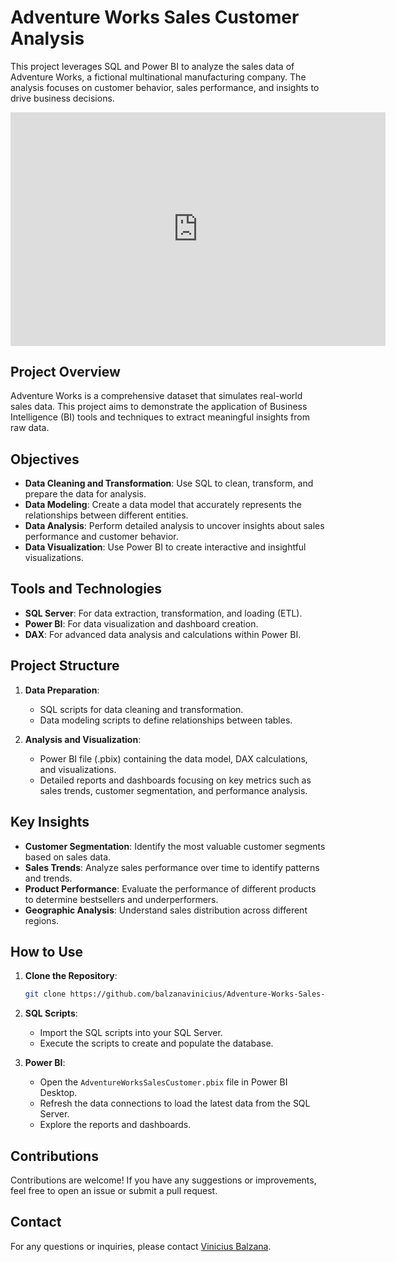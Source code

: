
# Adventure Works Sales Customer Analysis

This project leverages SQL and Power BI to analyze the sales data of Adventure Works, a fictional multinational manufacturing company. The analysis focuses on customer behavior, sales performance, and insights to drive business decisions.

<iframe title="[SQL Server + PowerBI] AdventureWorks Dashboard Project" width="600" height="373.5" src="https://app.powerbi.com/view?r=eyJrIjoiNDIyMDgzNzAtMDU5NC00Zjk5LTgyZDMtNWNjYTFhYjY5YmUzIiwidCI6IjEyZDBjNGE5LTRlMTMtNGY0ZS1iMWI4LWJhMjNiMjQ3ZTI3YSJ9" frameborder="0" allowFullScreen="true"></iframe>

## Project Overview

Adventure Works is a comprehensive dataset that simulates real-world sales data. This project aims to demonstrate the application of Business Intelligence (BI) tools and techniques to extract meaningful insights from raw data.

## Objectives

- **Data Cleaning and Transformation**: Use SQL to clean, transform, and prepare the data for analysis.
- **Data Modeling**: Create a data model that accurately represents the relationships between different entities.
- **Data Analysis**: Perform detailed analysis to uncover insights about sales performance and customer behavior.
- **Data Visualization**: Use Power BI to create interactive and insightful visualizations.

## Tools and Technologies

- **SQL Server**: For data extraction, transformation, and loading (ETL).
- **Power BI**: For data visualization and dashboard creation.
- **DAX**: For advanced data analysis and calculations within Power BI.

## Project Structure

1. **Data Preparation**:
    - SQL scripts for data cleaning and transformation.
    - Data modeling scripts to define relationships between tables.

2. **Analysis and Visualization**:
    - Power BI file (.pbix) containing the data model, DAX calculations, and visualizations.
    - Detailed reports and dashboards focusing on key metrics such as sales trends, customer segmentation, and performance analysis.

## Key Insights

- **Customer Segmentation**: Identify the most valuable customer segments based on sales data.
- **Sales Trends**: Analyze sales performance over time to identify patterns and trends.
- **Product Performance**: Evaluate the performance of different products to determine bestsellers and underperformers.
- **Geographic Analysis**: Understand sales distribution across different regions.

## How to Use

1. **Clone the Repository**:
    ```bash
    git clone https://github.com/balzanavinicius/Adventure-Works-Sales-Customer.git
    ```

2. **SQL Scripts**:
    - Import the SQL scripts into your SQL Server.
    - Execute the scripts to create and populate the database.

3. **Power BI**:
    - Open the `AdventureWorksSalesCustomer.pbix` file in Power BI Desktop.
    - Refresh the data connections to load the latest data from the SQL Server.
    - Explore the reports and dashboards.

## Contributions

Contributions are welcome! If you have any suggestions or improvements, feel free to open an issue or submit a pull request.

## Contact

For any questions or inquiries, please contact [Vinicius Balzana](mailto:viniciusbalzana@outlook.com).
